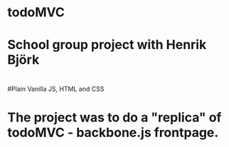 # todoMVC
# School group project with Henrik Björk
# 
#Plain Vanilla JS, HTML and CSS

# The project was to do a "replica" of todoMVC - backbone.js frontpage.

